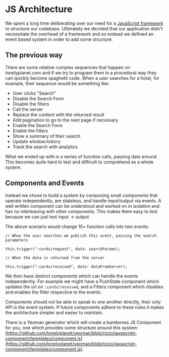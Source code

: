 # JS Architecture

We spent a long time deliberating over our need for a [JavaScript framework](frameworks) to structure our codebase. Ultimately we decided that our application didn't necessitate the overhead of a framework and so instead we defined an event based system in order to add some structure.

## The previous way

There are some relative complex sequences that happen on lonelyplanet.com and if we try to program them in a procedural way they can quickly become spaghetti code. When a user searches for a hotel, for example, their sequence would be something like:

- User clicks "Search"
- Disable the Search Form
- Disable the filters
- Call the server
- Replace the content with the returned result
- Add pagination to go to the next page if necessary
- Enable the Search Form
- Enable the filters
- Show a summary of their search
- Update window.history
- Track the search with analytics

What we ended up with is a series of function calls, passing data around. This becomes quite hard to test and difficult to comprehend as a whole system.

## Components and Events

Instead we chose to build a system by composing small components that operate independently, are stateless, and handle input/output via events. A well written component can be understood and worked on in isolation and has no interleaving with other components. This makes them easy to test because we can just test input -> output.

The above scenario would change 10+ function calls into two events:

```
// When the user searches we publish this event, passing the search parameters

this.trigger(":cards/request", data: searchParams);

// When the data is returned from the server

this.trigger(":cards/received", data: dataFromServer);

```

We then have distinct components which can handle the events independently. For example we might have a PushState component which updates the url on `:cards/received`, and a Filters component which disables and enables the filter respective to the events.

Components should not be able to speak to one another directly, their only API is the event system. If future components adhere to these rules it makes the architecture simpler and easier to maintain.

There is a Yeoman generator which will create a barebones JS Component for you, one which provides some structure around this system: [https://github.com/lonelyplanet/yeoman/blob/rizzo/javascript-component/templates/component.js](https://github.com/lonelyplanet/yeoman/blob/rizzo/javascript-component/templates/component.js).
